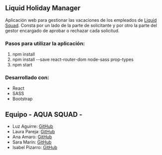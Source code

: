 ## Liquid Holiday Manager

Aplicación web para gestionar las vacaciones de los empleados de [Liquid Squad](https://www.accenture.com/es-es/service-liquid-squad-accenture-digital). Consta por un lado de la parte de solicitante y por otro la parte del gestor encargado de aprobar o rechazar cada solicitud.

### Pasos para utilizar la aplicación:

1. npm install
2. npm install --save react-router-dom node-sass prop-types
3. npm start

### Desarrollado con:

- React
- SASS
- Bootstrap

## Equipo - AQUA SQUAD -

- Luz Aguirre: [GitHub](https://github.com/luzagm)
- Laura Pareja: [GitHub](https://github.com/laurapareja)
- Ana Amaro: [GitHub](https://github.com/AnaAmaro)
- Sara Marín: [GitHub](https://github.com/saramarin23)
- Isabel Pizarro: [GitHub](https://github.com/IsabelPizarro)

